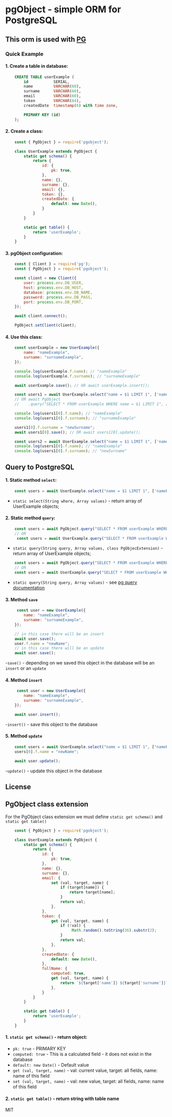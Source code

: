 # pgObject - simple ORM for PostgreSQL
## This orm is used with [PG][pg]

### Quick Example
#### 1. Create a table in database:
```SQL
    CREATE TABLE userExample (
        id           SERIAL,
        name         VARCHAR(60),
        surname      VARCHAR(60),
        email        VARCHAR(60),
        token        VARCHAR(64),
        createdDate  timestamp(6) with time zone,

        PRIMARY KEY (id)
    );
```
#### 2. Create a class:
```js
    const { PgObject } = require('pgobject');

    class UserExample extends PgObject {
        static get schema() {
            return {
                id: {
                    pk: true,
                },
                name: {},
                surname: {},
                email: {},
                token: {},
                createdDate: {
                    default: new Date(),
                }
            }
        }

        static get table() {
            return 'userExample';
        }
    }
```

#### 3. pgObject configuration:
```js
    const { Client } = require('pg');
    const { PgObject } = require('pgobject');

    const client = new Client({
        user: process.env.DB_USER,
        host: process.env.DB_HOST,
        database: process.env.DB_NAME,
        password: process.env.DB_PASS,
        port: process.env.DB_PORT,
    });

    await client.connect();

    PgObject.setClient(client);
```

#### 4. Use this class:
```js
    const userExample = new UserExample({
        name: "nameExample",
        surname: "surnameExample",
    });

    console.log(userExample.f.name); // "nameExample"
    console.log(userExample.f.surname); // "surnameExample"

    await userExample.save(); // OR await userExample.insert();

    const users1 = await UserExample.select("name = $1 LIMIT 1", ['nameExample']);
    // OR await PgObject
    //    .query("SELECT * FROM userExample WHERE name = $1 LIMIT 1", ['nameExample'], UserExample);

    console.log(users1[0].f.name); // "nameExample"
    console.log(users1[0].f.surname); // "surnameExample"

    users1[0].f.surname = "newSurname";
    await users1[0].save(); // OR await users1[0].update();

    const users2 = await UserExample.select("name = $1 LIMIT 1", ['nameExample']);
    console.log(users1[0].f.name); // "nameExample"
    console.log(users1[0].f.surname); // "newSurname"

```
## Query to PostgreSQL
#### 1. Static method `select`:
```js
    const users = await UserExample.select("name = $1 LIMIT 1", ['nameExample']);
```
- `static select(String where, Array values)` - return array of UserExample objects;
#### 2. Static method `query`:
```js
    const users = await PgObject.query("SELECT * FROM userExample WHERE name = $1 LIMIT 1", ['nameExample'], UserExample);
    // OR
     const users = await UserExample.query("SELECT * FROM userExample WHERE name = $1 LIMIT 1", ['nameExample'], UserExample);
```
- `static query(String query, Array values, class PgObjecExtension)` - return array of UserExample objects;

```js
    const users = await PgObject.query("SELECT * FROM userExample WHERE name = $1 LIMIT 1", ['nameExample']);
    // OR
    const users = await UserExample.query("SELECT * FROM userExample WHERE name = $1 LIMIT 1", ['nameExample']);
```
- `static query(String query, Array values)` - see [pg query documentation][pgQuery]

#### 3. Method `save`
```js
     const user = new UserExample({
        name: "nameExample",
        surname: "surnameExample",
    });

    // in this case there will be an insert
    await user.save();
    user.f.name = "newName";
    // in this case there will be an update
    await user.save();
```
-`save()` - depending on we saved this object in the database will be an `insert` or an `update`

#### 4. Method `insert`
```js
     const user = new UserExample({
        name: "nameExample",
        surname: "surnameExample",
    });

    await user.insert();
```
-`insert()` - save this object to the database

#### 5. Method `update`
```js
    const users = await UserExample.select("name = $1 LIMIT 1", ["nameExample"]);
    users[0].f.name = "newName";

    await user.update();
```
-`update()` - update this object in the database
## License

## PgObject class extension
For the PgObject class extension we must define `static get schema()` and `static get table()`
```js
    const { PgObject } = require('pgobject');

    class UserExample extends PgObject {
        static get schema() {
            return {
                id: {
                    pk: true,
                },
                name: {},
                surname: {},
                email: {
                    set (val, target, name) {
                        if (target[name]) {
                            return target[name];
                        }
                        return val;
                    },
                },
                token: {
                    get (val, target, name) {
                        if (!val) {
                             Math.random().toString(36).substr(2);
                        }
                        return val;
                    },
                },
                createdDate: {
                    default: new Date(),
                },
                fullName: {
                    computed: true,
                    get (val, target, name) {
                        return `${target['name']} ${target['surname']}`;
                    },
                }
            }
        }

        static get table() {
            return 'userExample';
        }
    }
```
#### 1. `static get schema()` - return object:
- `pk: true` - PRIMARY KEY
- `computed: true` - This is a calculated field - it does not exist in the database
- `default: new Date()` - Default value
- `get (val, target, name)` - val: current value, target: all fields, name: name of this field
- `set (val, target, name)` - val: new value, target: all fields, name: name of this field

#### 2. `static get table()` - return string with table name


MIT


[pg]: https://node-postgres.com/
[pgQuery]: https://node-postgres.com/features/queries